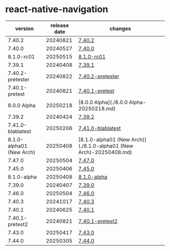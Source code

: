 # react-native-navigation

|         version          | release date |                              changes                               |
|--------------------------|--------------|--------------------------------------------------------------------|
| 7.40.2                   | 20240821     | [7.40.2](./7.40.2-20240821.md)                                     |
| 7.40.0                   | 20240527     | [7.40.0](./7.40.0-20240527.md)                                     |
| 8.1.0-rc01               | 20250515     | [8.1.0-rc01](./8.1.0-rc01-20250515.md)                             |
| 7.39.1                   | 20240408     | [7.39.1](./7.39.1-20240408.md)                                     |
| 7.40.2-pretester         | 20240822     | [7.40.2-pretester](./7.40.2-pretester-20240822.md)                 |
| 7.40.1-pretest           | 20240821     | [7.40.1-pretest](./7.40.1-pretest-20240821.md)                     |
| 8.0.0 Alpha              | 20250218     | [8.0.0 Alpha](./8.0.0 Alpha-20250218.md)                           |
| 7.39.2                   | 20240424     | [7.39.2](./7.39.2-20240424.md)                                     |
| 7.41.0-blablatest        | 20250206     | [7.41.0-blablatest](./7.41.0-blablatest-20250206.md)               |
| 8.1.0-alpha01 (New Arch) | 20250408     | [8.1.0-alpha01 (New Arch)](./8.1.0-alpha01 (New Arch)-20250408.md) |
| 7.47.0                   | 20250504     | [7.47.0](./7.47.0-20250504.md)                                     |
| 7.45.0                   | 20250406     | [7.45.0](./7.45.0-20250406.md)                                     |
| 8.1.0-alpha              | 20250408     | [8.1.0-alpha](./8.1.0-alpha-20250408.md)                           |
| 7.39.0                   | 20240407     | [7.39.0](./7.39.0-20240407.md)                                     |
| 7.46.0                   | 20250504     | [7.46.0](./7.46.0-20250504.md)                                     |
| 7.40.3                   | 20241017     | [7.40.3](./7.40.3-20241017.md)                                     |
| 7.40.1                   | 20240625     | [7.40.1](./7.40.1-20240625.md)                                     |
| 7.40.1-pretest2          | 20240821     | [7.40.1-pretest2](./7.40.1-pretest2-20240821.md)                   |
| 7.43.0                   | 20250417     | [7.43.0](./7.43.0-20250417.md)                                     |
| 7.44.0                   | 20250305     | [7.44.0](./7.44.0-20250305.md)                                     |

